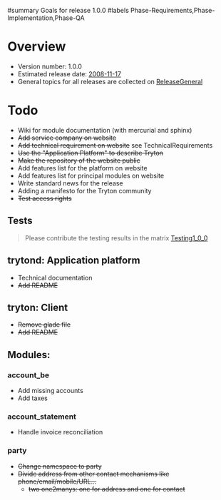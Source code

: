 ﻿#summary Goals for release 1.0.0
#labels Phase-Requirements,Phase-Implementation,Phase-QA

# Overview #

  * Version number: 1.0.0
  * Estimated release date: [2008-11-17](http://www.tryton.org/community/calendar.html)
  * General topics for all releases are collected on [ReleaseGeneral](ReleaseGeneral.md)

# Todo #

  * Wiki for module documentation (with mercurial and sphinx)
  * ~~Add service company on website~~
  * ~~Add technical requirement on website~~ see TechnicalRequirements
  * ~~Use the "Application Platform" to describe Tryton~~
  * ~~Make the repository of the website public~~
  * Add features list for the platform on website
  * Add features list for principal modules on website
  * Write standard news for the release
  * Adding a manifesto for the Tryton community
  * ~~Test access rights~~

## Tests ##

> Please contribute the testing results in the matrix [Testing1\_0\_0](Testing1_0_0.md)

## trytond: Application platform ##

  * Technical documentation
  * ~~Add README~~

## tryton: Client ##

  * ~~Remove glade file~~
  * ~~Add README~~

## Modules: ##

### account\_be ###

  * Add missing accounts
  * Add taxes

### account\_statement ###

  * Handle invoice reconciliation

### party ###
  * ~~Change namespace to party~~
  * ~~Divide address from other contact mechanisms like phone/email/mobile/URL...~~
    * ~~two one2manys: one for address and one for contact~~